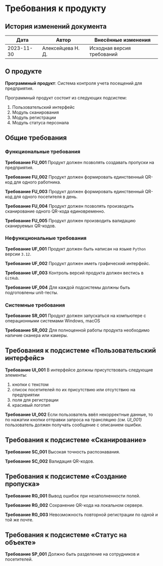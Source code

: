 # Требования к продукту

## История изменений документа

| Дата       | Автор             | Внесённые изменения                                          |
|------------|-------------------|--------------------------------------------------------------|
| 2023-11-30 | Алексейцева Н. Д. | Исходная версия требований                                   |

## О продукте

**Программный продукт**: Система контроля учета посещений для предприятия.

Программный продукт состоит из следующих подсистем:

1. Пользовательский интерфейс
2. Модуль сканирования
3. Модуль регистрации
4. Модуль статуса персонала

## Общие требования

### Функциональные требования

**Требование FU_001**
Продукт должен позволять создавать пропуски на предприятия.

**Требование FU_002**
Продукт должен формировать единственный QR-код для одного работника.

**Требование FU_003**
Продукт должен формировать единственный QR-код для одного посетителя в день.

**Требование FU_004**
Продукт должен позволять производить сканирование одного QR-кода единовременно.

**Требование FU_005**
Продукт должен производить валидацию сканируемых QR-кодов.


### Нефункциональные требования

**Требование UF_001**
Продукт должен быть написан на языке `Python` версии `3.12`.

**Требование UF_002**
Продукт должен иметь графический интерфейс.

**Требование UF_003**
Контроль версий продукта должен вестись в `GitHub`.

**Требование UF_004**
Для каждой подсистемы должны быть подготовлены unit-тесты.

### Системные требования

**Требование SR_001**
Продукт должен запускаться на компьютере с операционными системами Windows, macOS

**Требование SR_002**
Для полноценной работы продукта необходимо наличие сканера или камеры.

## Требования к подсистеме «Пользовательский интерфейс»

**Требование UI_001**
В интерфейсе должны присутствовать следующие элементы:

1. кнопки с текстом
2. список посетителей по их присутствию или отсутствию на предприятии
3. поля для регистрации
4. красивый логотип

**Требование UI_002**
Если пользователь ввёл некорректные данные, то по нажатии кнопки отправки запроса на трансляцию *(см. UI_001)*
пользователь должен получать сообщение с описанием ошибки.

## Требования к подсистеме «Сканирование»

**Требование SC_001**
Высокая точность распознавания.

**Требование SC_002**
Валидация QR-кодов.


## Требования к подсистеме «Создание пропуска»

**Требование RG_001**
Вывод ошибок при незаполненности полей.

**Требование RG_002**
Сохранение QR-кода на локальном сервере.

**Требование RG_003**
Невозможность повторной регистрации по одной и той же почте.


## Требования к подсистеме «Статус на объекте»

**Требование SP_001**
Должно быть разделение на сотрудников и посетителей.
